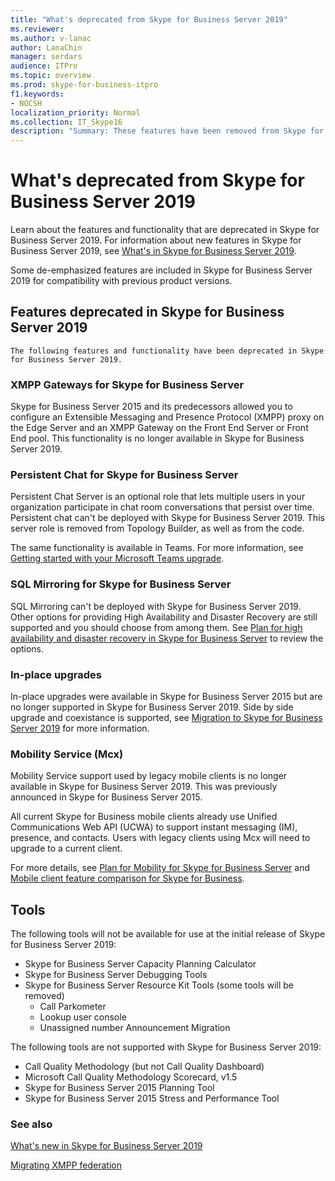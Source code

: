 ```yaml
---
title: "What's deprecated from Skype for Business Server 2019"
ms.reviewer: 
ms.author: v-lanac
author: LanaChin
manager: serdars
audience: ITPro
ms.topic: overview
ms.prod: skype-for-business-itpro
f1.keywords:
- NOCSH
localization_priority: Normal
ms.collection: IT_Skype16
description: "Summary: These features have been removed from Skype for Business Server 2019."
---
```


# What's deprecated from Skype for Business Server 2019

Learn about the features and functionality that are deprecated in Skype for Business Server 2019. For information about new features in Skype for Business Server 2019, see [What's in Skype for Business Server 2019](whats-new.md).

Some de-emphasized features are included in Skype for Business Server 2019 for compatibility with previous product versions.

## Features deprecated in Skype for Business Server 2019 

    The following features and functionality have been deprecated in Skype for Business Server 2019.

### XMPP Gateways for Skype for Business Server

Skype for Business Server 2015 and its predecessors allowed you to configure an Extensible Messaging and Presence Protocol (XMPP) proxy on the Edge Server and an XMPP Gateway on the Front End Server or Front End pool. This functionality is no longer available in Skype for Business Server 2019.

### Persistent Chat for Skype for Business Server

Persistent Chat Server is an optional role that lets multiple users in your organization participate in chat room conversations that persist over time. Persistent chat can't be deployed with Skype for Business Server 2019. This server role is removed from Topology Builder, as well as from the code. 

The same functionality is available in Teams. For more information, see [Getting started with your Microsoft Teams upgrade](/microsoftteams/upgrade-start-here).

### SQL Mirroring for Skype for Business Server

SQL Mirroring can't be deployed with Skype for Business Server 2019. Other options for providing High Availability and Disaster Recovery are still supported and you should choose from among them. See [Plan for high availability and disaster recovery in Skype for Business Server](../SfbServer/plan-your-deployment/high-availability-and-disaster-recovery/high-availability-and-disaster-recovery.md) to review the options.

### In-place upgrades 

In-place upgrades were available in Skype for Business Server 2015 but are no longer supported in Skype for Business Server 2019. Side by side upgrade and coexistance is supported, see [Migration to Skype for Business Server 2019](migration/migration-to-skype-for-business-server-2019.md) for more information.

### Mobility Service (Mcx)

Mobility Service support used by legacy mobile clients is no longer available in Skype for Business Server 2019. This was previously announced in Skype for Business Server 2015.

All current Skype for Business mobile clients already use Unified Communications Web API (UCWA) to support instant messaging (IM), presence, and contacts. Users with legacy clients using Mcx will need to upgrade to a current client.

For more details, see [Plan for Mobility for Skype for Business Server](../SfbServer/plan-your-deployment/mobility.md) and [Mobile client feature comparison for Skype for Business](../SfbServer/plan-your-deployment/clients-and-devices/mobile-feature-comparison.md).

## Tools

The following tools will not be available for use at the initial release of Skype for Business Server 2019:

- Skype for Business Server Capacity Planning Calculator
- Skype for Business Server Debugging Tools
- Skype for Business Server Resource Kit Tools (some tools will be removed)
    - Call Parkometer
    - Lookup user console
    - Unassigned number Announcement Migration

The following tools are not supported with Skype for Business Server 2019:

- Call Quality Methodology (but not Call Quality Dashboard)
- Microsoft Call Quality Methodology Scorecard, v1.5
- Skype for Business Server 2015 Planning Tool
- Skype for Business Server 2015 Stress and Performance Tool

### See also

[What's new in Skype for Business Server 2019](whats-new.md)

[Migrating XMPP federation](migration/migrating-xmpp-federation.md)
